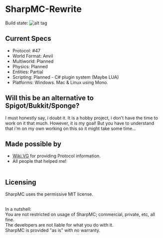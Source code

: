 # SharpMC-Rewrite
Build state:        ![alt tag](https://ci.appveyor.com/api/projects/status/qlviwrgvaeqa1u06?svg=true)


Current Specs
-----------------
  - Protocol: #47
  - World Format: Anvil
  - Multiworld: Planned
  - Physics: Planned
  - Entities: Partial
  - Scripting: Planned - C# plugin system (Maybe LUA)
  - Platforms: Windows. Mac & Linux using Mono.

Will this be an alternative to Spigot/Bukkit/Sponge?
-------------------------------------------------------
I must honestly say, i doubt it. It is a hobby project, i don't have the time to work on it that much.
However, it is my goal! But you have to understand that i'm on my own working on this so it might take some time...

Made possible by
------------------
  - <a href="http://wiki.vg/">Wiki.VG</a> for providing Protocol information.<br>
  - All people that helped me!<br><br>


Licensing
----------
SharpMC uses the permissive MIT license.<br><br>

In a nutshell:<br>
You are not restricted on usage of SharpMC; commercial, private, etc, all fine.<br>
The developers are not liable for what you do with it.<br>
SharpMC is provided "as is" with no warranty.<br>
